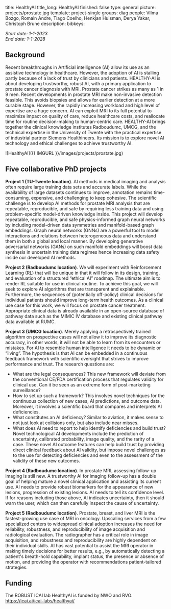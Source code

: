 title: HealthyAI
title_long: HealthyAI
finished: false
type: general
picture: projects/prostate.jpg
template: project-single
groups: diag
people: Vilma Bozgo, Romain Andre, Tiago Coelho, Henkjan Huisman, Derya Yakar, Christoph Brune
description: 
bibkeys: 

*Start date: 1-1-2023* <br>
*End date: 1-1-2028*

## Background

Recent breakthroughs in Artificial intelligence (AI) allow its use as an assistive technology in healthcare. However, the adoption of AI is stalling partly because of a lack of trust by clinicians and patients. HEALTHY-AI is about developing trustworthy, robust AI, with a primary application to prostate cancer diagnosis with MRI. Prostate cancer strikes as many as 1 in 9 men. Recent developments in prostate MRI make non-invasive detection feasible. This avoids biopsies and allows for earlier detection at a more curable stage. However, the rapidly increasing workload and high level of expertise are a huge concern. AI can exploit MRI to its full potential to maximize impact on quality of care, reduce healthcare costs, and reallocate time for routine decision-making to human-centric care. HEALTHY-AI brings together the clinical knowledge institutes Radboudumc, UMCG, and the technical expertise in the University of Twente with the practical expertise of industrial partner Siemens Healthineers. Its mission is to explore novel AI technology and ethical challenges to achieve trustworthy AI.

![HealthyAI]({{ IMGURL }}/images/projects/prostate.jpg)

## Five collaborative PhD projects

**Project 1 (TU-Twente location)**. AI methods in medical imaging and analysis often require large training data sets and accurate labels. While the availability of large datasets continues to improve, annotation remains time-consuming, expensive, and challenging to keep cohesive. The scientific challenge is to develop AI methods for prostate MRI analysis that are repeatable, reproducible, and safe by requiring less training data and using problem-specific model-driven knowledge inside. This project will develop repeatable, reproducible, and safe physics-informed graph neural networks by including model-driven data symmetries and manifold-based graph embeddings. Graph neural networks (GNNs) are a powerful tool to model interactions and relations between heterogeneous data and understand them in both a global and local manner. By developing generative adversarial networks (GANs) on such manifold embeddings will boost data synthesis in uncertain training data regimes hence increasing data
safety inside our developed AI methods.

**Project 2 (Radboudumc location)**. We will experiment with Reinforcement Learning (RL) that will be unique in that it will follow in its design, training, and evaluation of a structured “ethical AI” roadmap. The ultimate aim is to render RL suitable for use in clinical routine. To achieve this goal, we will seek to explore AI algorithms that are transparent and explainable. Furthermore, the sequences of (potentially off-policy) clinical decisions for individual patients should improve long-term health outcomes. As a clinical use case for this work, we will focus on prostate cancer treatment. Appropriate clinical data is already available in an open-source database of pathway data such as the MIMIC IV database and existing clinical pathway data available at RUMC.

**Project 3 (UMCG location)**. Merely applying a retrospectively trained algorithm on prospective cases will not allow it to improve its diagnostic accuracy, in other words, it will not be able to learn from its encounters or mistakes. For AI to resemble human intelligence it needs to be dynamic or “living”. The hypothesis is that AI can be embedded in a continuous feedback framework with scientific oversight that strives to improve performance and trust. The research questions
are:
* What are the legal consequences? This new framework will deviate from the conventional CE/FDA certification process that regulates validity for clinical use. Can it be seen as an extreme form of post-marketing surveillance?
* How to set up such a framework? This involves novel techniques for the continuous collection of new cases, AI predictions, and outcome data. Moreover, it involves a scientific board that compares and interprets AI deficiencies.
* What constitutes an AI deficiency? Similar to aviation, it makes sense to not just look at collisions only, but also include near misses.
* What does AI need to report to help identify deficiencies and build trust? Novel technological AI developments include the prediction of uncertainty, calibrated probability, image quality, and the rarity of a case. These novel AI outcome features can help build trust by providing direct clinical feedback about AI
validity, but impose novel challenges as to the use for detecting deficiencies and even to the assessment of the validity of these new outcomes.

**Project 4 (Radboudumc location)**. In prostate MRI, assessing follow-up imaging is still new. A trustworthy AI for imaging follow-up has a double goal of helping mature a novel clinical application and assisting its current use. AI needs to provide robust biomarkers for the appearance of new lesions, progression of existing lesions. AI needs to tell its confidence level. If for reasons including those above, AI indicates uncertainty, then it should warn the user, which can then carefully
inspect the cause of uncertainty.

**Project 5 (Radboudumc location)**. Prostate, breast, and liver MRI is the fastest-growing use case of MRI in oncology. Upscaling services from a few specialized centers to widespread clinical adoption increases the need for reliability, robustness, and reproducibility of image acquisition and radiological evaluation. The radiographer has a critical role in image acquisition, and robustness and reproducibility are highly dependent on their individual skills. AI has vast potential
to assist the MRI operator in making timely decisions for better results, e.g., by automatically detecting a patient's breath-hold capability, implant status, the presence or absence of motion, and providing the operator with recommendations patient-tailored strategies.

## Funding
The ROBUST ICAI lab HealthyAI is funded by NWO and RVO: https://icai.ai/icai-labs/healthyai/
